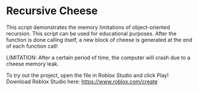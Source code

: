 # Recursive Cheese

This script demonstrates the memory limitations of object-oriented recursion. This script can be used for educational purposes. After the function is done calling itself, a new block of cheese is generated at the end of each function call!

LIMITATION: After a certain period of time, the computer will crash due to a cheese memory leak.

To try out the project, open the file in Roblox Studio and click Play!
Download Roblox Studio here: https://www.roblox.com/create
